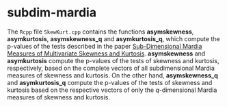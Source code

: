 # subdim-mardia
 The `Rcpp` file `SkewKurt.cpp` contains the functions **asymskewness**, **asymkurtosis**, **asymskewness_q** and **asymkurtosis_q**, which compute the p-values of the tests described in the paper [Sub-Dimensional Mardia Measures of Multivariate Skewness and Kurtosis](https://arxiv.org/abs/2111.14441). **asymskewness** and **asymkurtosis** compute the p-values of the tests of skewness and kurtosis, respectively, based on the complete vectors of all subdimensional Mardia measures of skewness and kurtosis. On the other hand, **asymskewness_q** and **asymkurtosis_q** compute the p-values of the tests of skewness and kurtosis based on the respective vectors of only the _q_-dimensional Mardia measures of skewness and kurtosis.
